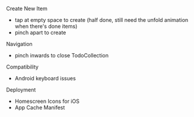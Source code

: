 Create New Item
- tap at empty space to create (half done, still need the unfold animation when there's done items)
- pinch apart to create

Navigation
- pinch inwards to close TodoCollection

Compatibility
- Android keyboard issues

Deployment
- Homescreen Icons for iOS
- App Cache Manifest